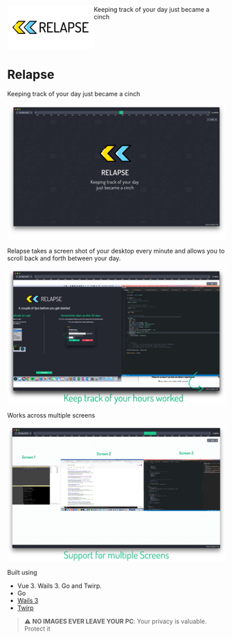 <div style="display:flex; flex-direction:row;">
  <div>
    <img src="docs/relapse-github.png" alt="Keeping track of your day just became a cinch" style="max-width: 200px"> 
  </div>
  <div>
    Keeping track of your day just became a cinch
  </div>
</div>

# Relapse

Keeping track of your day just became a cinch

![Application Example](docs/HeroImage.jpg)

Relapse takes a screen shot of your desktop every minute and allows you to scroll back and forth between your day. 

![How many hours you where active](docs/HoursWorked.jpg)

Works across multiple screens

![Relapse example](docs/MultiscreenSupport.jpg)


Built using 

 - Vue 3. Wails 3. Go and Twirp.
 - Go
 - [Wails 3](https://github.com/wailsapp/wails)
 - [Twirp](https://github.com/twitchtv/twirp)


> :warning: **NO IMAGES EVER LEAVE YOUR PC**: Your privacy is valuable. Protect it

